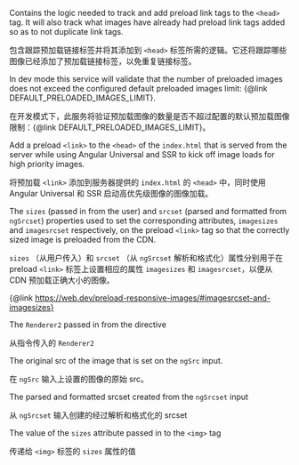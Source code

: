 Contains the logic needed to track and add preload link tags to the `<head>` tag. It
will also track what images have already had preload link tags added so as to not duplicate link
tags.

包含跟踪预加载链接标签并将其添加到 `<head>` 标签所需的逻辑。它还将跟踪哪些图像已经添加了预加载链接标签，以免重复链接标签。

In dev mode this service will validate that the number of preloaded images does not exceed the
configured default preloaded images limit: {&commat;link DEFAULT_PRELOADED_IMAGES_LIMIT}.

在开发模式下，此服务将验证预加载图像的数量是否不超过配置的默认预加载图像限制：{&commat;link DEFAULT_PRELOADED_IMAGES_LIMIT}。

Add a preload `<link>` to the `<head>` of the `index.html` that is served from the
server while using Angular Universal and SSR to kick off image loads for high priority images.

将预加载 `<link>` 添加到服务器提供的 `index.html` 的 `<head>` 中，同时使用 Angular Universal 和 SSR 启动高优先级图像的图像加载。

The `sizes` \(passed in from the user\) and `srcset` \(parsed and formatted from `ngSrcset`\)
properties used to set the corresponding attributes, `imagesizes` and `imagesrcset`
respectively, on the preload `<link>` tag so that the correctly sized image is preloaded from
the CDN.

`sizes` （从用户传入）和 `srcset` （从 `ngSrcset` 解析和格式化）属性分别用于在 preload `<link>` 标签上设置相应的属性 `imagesizes` 和 `imagesrcset`，以便从 CDN 预加载正确大小的图像。

{&commat;link https://web.dev/preload-responsive-images/#imagesrcset-and-imagesizes}



The `Renderer2` passed in from the directive

从指令传入的 `Renderer2`

The original src of the image that is set on the `ngSrc` input.

在 `ngSrc` 输入上设置的图像的原始 src。

The parsed and formatted srcset created from the `ngSrcset` input

从 `ngSrcset` 输入创建的经过解析和格式化的 srcset

The value of the `sizes` attribute passed in to the `<img>` tag

传递给 `<img>` 标签的 `sizes` 属性的值